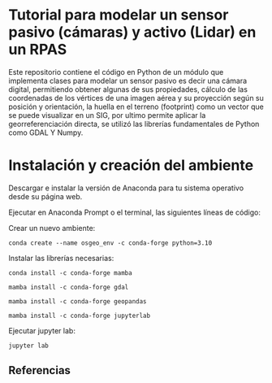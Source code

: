 # Tutorial para modelar un sensor pasivo (cámaras) y activo (Lidar) en un RPAS 

Este repositorio contiene el código en Python de un módulo que implementa clases para modelar un sensor pasivo es decir una cámara digital, permitiendo obtener algunas de sus propiedades, cálculo de las coordenadas de los vértices de una imagen aérea y su proyección según su posición y orientación, la huella en el terreno (footprint) como un vector que se puede visualizar en un SIG, por ultimo permite aplicar la georreferenciación directa, se utilizó las librerías fundamentales de Python como GDAL Y Numpy.

# Instalación y creación del ambiente

Descargar e instalar la versión de Anaconda para tu sistema operativo desde su página web.

Ejecutar en Anaconda Prompt o el terminal, las siguientes líneas de código:

Crear un nuevo ambiente:

```
conda create --name osgeo_env -c conda-forge python=3.10
```

Instalar las librerías necesarias:
```
conda install -c conda-forge mamba
```

```
mamba install -c conda-forge gdal
```

```
mamba install -c conda-forge geopandas
```

```
mamba install -c conda-forge jupyterlab
```

Ejecutar jupyter lab:

 ```
jupyter lab
```






## Referencias
